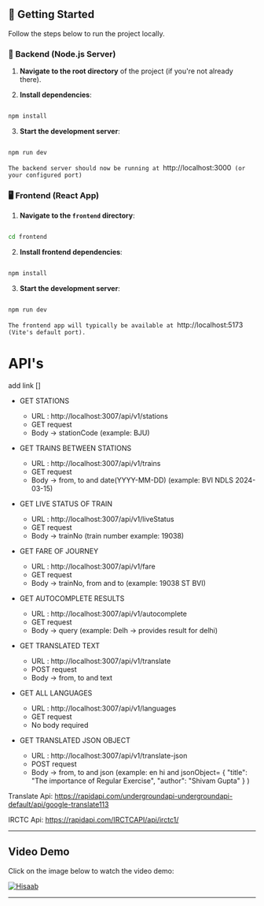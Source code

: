 ## 🚀 Getting Started

Follow the steps below to run the project locally.

### 🔧 Backend (Node.js Server)

1. **Navigate to the root directory** of the project (if you're not already there).

2. **Install dependencies**:

```bash

npm install

```

3. **Start the development server**:

```bash

npm run dev

```

`The backend server should now be running at `http://localhost:3000` (or your configured port)`

### 🖥️ Frontend (React App)

1. **Navigate to the `frontend` directory**:

```bash

cd frontend

```

2. **Install frontend dependencies**:

```bash

npm install

```

3. **Start the development server**:

```bash

npm run dev

```

`The frontend app will typically be available at `http://localhost:5173` (Vite's default port).`
# API's


add link
[]

- GET STATIONS

  - URL : http://localhost:3007/api/v1/stations
  - GET request
  - Body -> stationCode (example: BJU)

- GET TRAINS BETWEEN STATIONS

  - URL : http://localhost:3007/api/v1/trains
  - GET request
  - Body -> from, to and date(YYYY-MM-DD) (example: BVI NDLS 2024-03-15)

- GET LIVE STATUS OF TRAIN

  - URL : http://localhost:3007/api/v1/liveStatus
  - GET request
  - Body -> trainNo (train number example: 19038)

- GET FARE OF JOURNEY
  - URL : http://localhost:3007/api/v1/fare
  - GET request
  - Body -> trainNo, from and to (example: 19038 ST BVI)

- GET AUTOCOMPLETE RESULTS
    - URL : http://localhost:3007/api/v1/autocomplete
    - GET request
    - Body -> query (example: Delh -> provides result for delhi)

- GET TRANSLATED TEXT
    - URL : http://localhost:3007/api/v1/translate
    - POST request
    - Body -> from, to and text

- GET ALL LANGUAGES
    - URL : http://localhost:3007/api/v1/languages
    - GET request
    - No body required

- GET TRANSLATED JSON OBJECT 
    - URL : http://localhost:3007/api/v1/translate-json
    - POST request
    - Body -> from, to and json (example: en hi and jsonObject= { 
                                      "title": "The importance of Regular Exercise",
                                      "author": "Shivam Gupta"
                                  }
                                )

Translate Api: https://rapidapi.com/undergroundapi-undergroundapi-default/api/google-translate113

IRCTC Api: https://rapidapi.com/IRCTCAPI/api/irctc1/

---

## Video Demo

Click on the image below to watch the video demo:

[![Hisaab](https://www.vdocipher.com/blog/wp-content/uploads/2023/12/DALL%C2%B7E-2023-12-10-20.21.58-A-creative-and-visually-appealing-featured-image-for-a-blog-about-video-thumbnails-for-various-social-platforms-like-YouTube-Instagram-and-TikTok-s-1024x585.png)](https://www.youtube.com/watch?v=tkvlxZkCES8)

---

